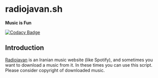 # radiojavan.sh
**Music is Fun**

[![Codacy Badge](https://api.codacy.com/project/badge/Grade/63c110382c8941c99539da3c103a7185)](https://www.codacy.com/app/1995parham/radiojavan.sh?utm_source=github.com&amp;utm_medium=referral&amp;utm_content=1995parham/radiojavan.sh&amp;utm_campaign=Badge_Grade)

## Introduction
[Radiojavan](https://www.radiojavan.com/) is an Iranian music website (like Spotify), and sometimes you want
to download a music from it. In these times you can use this script. Please consider copyright of downloaded music.
